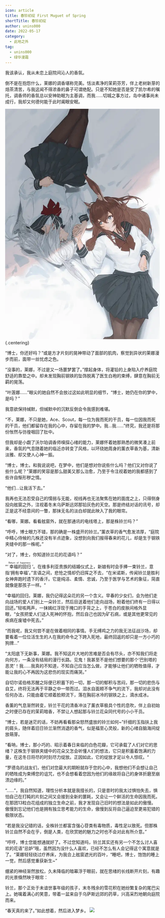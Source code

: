 ```yaml
---
icon: article
title: 春铃初绽 First Muguet of Spring
shortTitle: 春铃初绽
author: unins000
date: 2022-05-17
category:
  - 此地之外
tag:
  - unins000
  - 绿华漫霜
---
```


我该承认，我从未恋上庭院间沁人的香氛。

倒不是在抱怨什么，莱娜的调香堪称完美。恬淡素净的茉莉芬芳，伴上老树新芽的焙茶清苦，与我这闻不得浓香的鼻子可谓绝配。只是不知她是否是受了凯尔希的嘱托，调香师的香氛总以安神助眠为主基调，而我……切城之事方过，岛中诸事尚未成行，我却又何德何能于此时阖眼安眠。

<!-- more -->

![](./res/63199501_1639071689.webp) {.centering}

“博士，你还好吗？”或是方才片刻的晃神带动了面部的肌肉，察觉到异状的莱娜漫步而前，面带一丝忧虑之色。

“没事的，莱娜，不过是又一场噩梦罢了。”撑起身体，将灌铅的上身陷入疗养庭院舒适的靠垫之中。却未发现胸前钢铁的坠饰脱离了医生白袍的束缚，肆意在胸前无羁的晃荡。

“叶莲娜……”眼尖的她自然不会放过这如此明显的细节，“博士，她仍在你的梦中，是吗？”

我意欲保持缄默，但缄默中的沉默反倒会令我感到难堪。

“不，莱娜，不只是她，Ace、Scout，每一位为我而死的干员，每一位因我而死的干员，他们都留存在我的心中，存留在我的梦中。我…我……”终究，我还是将那份怅然与彷徨咽回了肚中。

但我却是小觑了沃尔珀调香师嗅探心绪的能力，莱娜怀着她那熟悉的微笑凑上前来，香氛的气息随着她的临近亦转变了风格，以环绕她周身的薰衣草香为基，清新淡雅、却又使人心神一振。

“博士，博士。和我说说吧，在梦中，他们是想对你说些什么吗？他们又对你说了些什么呢？”莱娜的笑容是那么甜美又那么治愈，乃至于令注视着她的我都感到了些许自惭形秽之情。

“他们…让我活下去。”

我再也无法忍受自己的懦弱与无能，视线再也无法聚焦在她的面庞之上，只得侧身投向舷窗之外，注视着冬末乌萨斯远郊那铅灰色的天空。那是终结对话的讯号，却正是这不经意间的一瞥，那抹无名的淡白却就此映入了我的眼帘。

“看哪，莱娜。看看舷窗外，就在那通讯的电线塔上，那是株铃兰吗？”

“呼呼，博士眼力不错，那的确是一株盛开的铃兰。”薰衣草的香气愈发浓厚，“庭院中精心侍候的几株还没有半点迹象，没想到向我们报得春来的花儿，却是生于钢铁夹缝中的那一株呢。”

“对了，博士，你知道铃兰花的花语吗？”

“‘<ruby>
  幸福的回归 <rp>(</rp><rt>Return of happiness</rt><rp>)</rp>
</ruby>’。在维多利亚贵族的结婚仪式上，新娘有时会手捧一束铃兰，意指‘拥有幸福’。”言语之间，悲怆之情却仍旧挥之不去，“在米诺斯，传闻铃兰是胜利女神奔跑时遗下的香汗。它是纯洁、柔情、忠诚，乃至于医学与艺术的象征，简直就像是那孩子一样。“

“幸福的回归，莱娜，我仍记得这朵花的另一个含义。早春的少女们，会为他们走向战场的爱人们别上一朵铃兰，然后目送着他们走向战场，盼着他们终有一日得以回还。”轻咳两声，一抹嫣红浮现于掩口的手背之上，于苍白的皮肤间格外显眼，“女孩把爱人们送入死神的怀抱，然后自己也因为矿石病，或是其他更常见的疾病在废墟中死去。”

“而我呢，我又何尝不是在做着相同的事情。手无缚鸡之力的我无法征战沙场，却要看着一位位活生生的人在我的命令之下跨入死地，最终回返的却只是一方小巧的狗牌…”

“太阳底下无新事，莱娜。我不知这片大地的苦难是否会有尽头，亦不知我们将走向何方，一条没有结局的漫行长路。见鬼！我甚至不是他们想要的那个‘巴别塔的恶灵’！我……我真的不知道，不知自己应当怎么做，才能够让他们的牺牲值得，才能让我的心不再因为这悲伤的现实而痛哭。”

自切尔诺伯格苏醒之际便已积蓄下的一切，那一切的郁积与苦闷，那一切的悲伤与自艾，终将无法再于平静之中一带而过。泪水自面颊不争气的流下，我却对此没有任何办法，只能由着它顺着脸颊流下，落在胸前冰冷的钢铁之上，滴水成冰。

香薰的气息渐然转变，铃兰干花的清香冲淡了薰衣草极具个性的息吹，伴上自初始之时便已存在的茉莉暗香，不禁让人想起那与铃兰花朵同代号的小小干员。

“博士，若是迷茫的话，不妨再看看那朵怒然盛放的铃兰如何~”纤细的玉指扶上我的肩头，随伴着旧日铃兰渐然消退的香气，似是福至心灵般，新的心绪自脑海间绽放萌芽。

“看呐，博士，那小巧的、昭示着春日来临的白色花瓣，它可承载了人们对它的思绪？这株生于钢铁夹缝中的花朵又怎会听懂人们的想法，它只是积蓄着饱满的力量，在这冬日将尽的时刻尽力绽放。正因如此，它的绽放才足以令人惊叹。“

“罗德岛的战友们，他们对您最大的期盼就存于您的心中，我想他们不会想让自己的牺牲成为束缚您的诅咒，也不会想看着您因为他们的缘故将自己的身体折磨至崩溃边缘的。”

“……”，我自然知道，理性分析本就是我擅长的，只是昔时的我太过惧怕失去，惧怕自己在打盹的片刻之间又会接到全新的噩耗，又会让一个鲜活的生命因我而死。在那团13粒白花组成的独立生命之前，我才发现自己旧时的想法是如此的傲慢。傲慢到忘记他们也是拥有独立思考能力的生命，傲慢到反将自己逼迫至更易犯错的极限状态。

“若是我没记错的话，全株铃兰都富含强心苷类有毒物质，毒性足以致死。但那株铃兰自然不会在乎，倒是人类，在欣赏她的魅力之时也不会对此有所介意。”

“哼哼，博士您能想通就好了。不过您知道吗，铃兰其实还有另一个不怎么讨人喜欢的花语“忌妒”哦，虽然因为没什么人喜欢，已经不怎么有人会记得这个寓意就是了。“莱娜轻轻绕过疗养床，为我合上舷窗遮光的百叶，“睡吧，博士，饱饱的睡上一觉，然后感觉重获新生~”

绷紧的神经渐然放松，久未降临的暗幕浮于眼前，就在思绪的长线断开片刻，有趣的光景倏然映于眼帘：

铃兰，那个正处于未谙世事年级的孩子，末冬残余的雪花积在她纷繁复杂的尾巴尖上。她噙着满心的笑意，带着一盆来自于乌萨斯远郊的药草，兴高采烈地朝向庭院而来。

“春天真的来了。”如此想着，然后进入梦乡。
![](/eod.png)